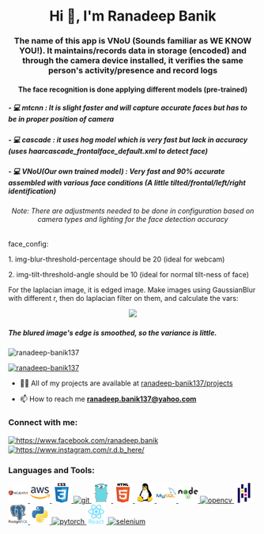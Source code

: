 <h1 align="center">Hi 👋, I'm Ranadeep Banik</h1>
<h3 align="center">The name of this app is VNoU (Sounds familiar as WE KNOW YOU!). It maintains/records data in storage (encoded) and through the camera device installed, it verifies the same person's activity/presence and record logs</h3>
<h4 align="center">The face recognition is done applying different models (pre-trained)</h4>
<h5 align="left">- 💻 mtcnn : It is slight faster and will capture accurate faces but has to be in proper position of camera</h5> 
<h5 align="left">- 💻 cascade : it uses hog model which is very fast but lack in accuracy (uses haarcascade_frontalface_default.xml to detect face)</h5>
<h5 align="left">- 💻 VNoU(Our own trained model) : Very fast and 90% accurate assembled with various face conditions (A little tilted/frontal/left/right identification)</h5>

<h6 align="center">Note: There are adjustments needed to be done in configuration based on camera types and lighting for the face detection accuracy </h6>

<h8 align="left">face_config: </h8>

<h9 align="left">1. img-blur-threshold-percentage should be 20 (ideal for webcam)</h9>

<h9 align="left">2. img-tilt-threshold-angle should be 10 (ideal for normal tilt-ness of face)</h9>

<h7 align="left">For the laplacian image, it is edged image. Make images using GaussianBlur with different r, then do laplacian filter on them, and calculate the vars:</h7>

<p align="center"> <img src="https://i.sstatic.net/aS7YF.jpg"/></p>

<h5 align="left">The blured image's edge is smoothed, so the variance is little.</h5>
<p align="left"> <img src="https://komarev.com/ghpvc/?username=ranadeep-banik137&label=Profile%20views&color=0e75b6&style=flat" alt="ranadeep-banik137" /> </p>

<p align="left"> <a href="https://github.com/ryo-ma/github-profile-trophy"><img src="https://github-profile-trophy.vercel.app/?username=ranadeep-banik137" alt="ranadeep-banik137" /></a> </p>

- 👨‍💻 All of my projects are available at [ranadeep-banik137/projects](ranadeep-banik137/projects)

- 📫 How to reach me **ranadeep.banik137@yahoo.com**

<h3 align="left">Connect with me:</h3>
<p align="left">
<a href="https://fb.com/https://www.facebook.com/ranadeep.banik" target="blank"><img align="center" src="https://raw.githubusercontent.com/rahuldkjain/github-profile-readme-generator/master/src/images/icons/Social/facebook.svg" alt="https://www.facebook.com/ranadeep.banik" height="30" width="40" /></a>
<a href="https://instagram.com/https://www.instagram.com/r.d.b_here/" target="blank"><img align="center" src="https://raw.githubusercontent.com/rahuldkjain/github-profile-readme-generator/master/src/images/icons/Social/instagram.svg" alt="https://www.instagram.com/r.d.b_here/" height="30" width="40" /></a>
</p>

<h3 align="left">Languages and Tools:</h3>
<p align="left"> <a href="https://angular.io" target="_blank" rel="noreferrer"> <img src="https://raw.githubusercontent.com/devicons/devicon/master/icons/angularjs/angularjs-original-wordmark.svg" alt="angularjs" width="40" height="40"/> </a> <a href="https://aws.amazon.com" target="_blank" rel="noreferrer"> <img src="https://raw.githubusercontent.com/devicons/devicon/master/icons/amazonwebservices/amazonwebservices-original-wordmark.svg" alt="aws" width="40" height="40"/> </a> <a href="https://www.w3schools.com/css/" target="_blank" rel="noreferrer"> <img src="https://raw.githubusercontent.com/devicons/devicon/master/icons/css3/css3-original-wordmark.svg" alt="css3" width="40" height="40"/> </a> <a href="https://git-scm.com/" target="_blank" rel="noreferrer"> <img src="https://www.vectorlogo.zone/logos/git-scm/git-scm-icon.svg" alt="git" width="40" height="40"/> </a> <a href="https://golang.org" target="_blank" rel="noreferrer"> <img src="https://raw.githubusercontent.com/devicons/devicon/master/icons/go/go-original.svg" alt="go" width="40" height="40"/> </a> <a href="https://www.w3.org/html/" target="_blank" rel="noreferrer"> <img src="https://raw.githubusercontent.com/devicons/devicon/master/icons/html5/html5-original-wordmark.svg" alt="html5" width="40" height="40"/> </a> <a href="https://www.linux.org/" target="_blank" rel="noreferrer"> <img src="https://raw.githubusercontent.com/devicons/devicon/master/icons/linux/linux-original.svg" alt="linux" width="40" height="40"/> </a> <a href="https://www.mysql.com/" target="_blank" rel="noreferrer"> <img src="https://raw.githubusercontent.com/devicons/devicon/master/icons/mysql/mysql-original-wordmark.svg" alt="mysql" width="40" height="40"/> </a> <a href="https://nodejs.org" target="_blank" rel="noreferrer"> <img src="https://raw.githubusercontent.com/devicons/devicon/master/icons/nodejs/nodejs-original-wordmark.svg" alt="nodejs" width="40" height="40"/> </a> <a href="https://opencv.org/" target="_blank" rel="noreferrer"> <img src="https://www.vectorlogo.zone/logos/opencv/opencv-icon.svg" alt="opencv" width="40" height="40"/> </a> <a href="https://pandas.pydata.org/" target="_blank" rel="noreferrer"> <img src="https://raw.githubusercontent.com/devicons/devicon/2ae2a900d2f041da66e950e4d48052658d850630/icons/pandas/pandas-original.svg" alt="pandas" width="40" height="40"/> </a> <a href="https://www.postgresql.org" target="_blank" rel="noreferrer"> <img src="https://raw.githubusercontent.com/devicons/devicon/master/icons/postgresql/postgresql-original-wordmark.svg" alt="postgresql" width="40" height="40"/> </a> <a href="https://www.python.org" target="_blank" rel="noreferrer"> <img src="https://raw.githubusercontent.com/devicons/devicon/master/icons/python/python-original.svg" alt="python" width="40" height="40"/> </a> <a href="https://pytorch.org/" target="_blank" rel="noreferrer"> <img src="https://www.vectorlogo.zone/logos/pytorch/pytorch-icon.svg" alt="pytorch" width="40" height="40"/> </a> <a href="https://reactjs.org/" target="_blank" rel="noreferrer"> <img src="https://raw.githubusercontent.com/devicons/devicon/master/icons/react/react-original-wordmark.svg" alt="react" width="40" height="40"/> </a> <a href="https://www.selenium.dev" target="_blank" rel="noreferrer"> <img src="https://raw.githubusercontent.com/detain/svg-logos/780f25886640cef088af994181646db2f6b1a3f8/svg/selenium-logo.svg" alt="selenium" width="40" height="40"/> </a> </p>
